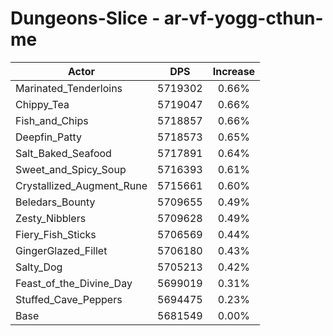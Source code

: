 # Dungeons-Slice - ar-vf-yogg-cthun-me
| Actor | DPS | Increase |
|---|:---:|:---:|
|Marinated_Tenderloins|5719302|0.66%|
|Chippy_Tea|5719047|0.66%|
|Fish_and_Chips|5718857|0.66%|
|Deepfin_Patty|5718573|0.65%|
|Salt_Baked_Seafood|5717891|0.64%|
|Sweet_and_Spicy_Soup|5716393|0.61%|
|Crystallized_Augment_Rune|5715661|0.60%|
|Beledars_Bounty|5709655|0.49%|
|Zesty_Nibblers|5709628|0.49%|
|Fiery_Fish_Sticks|5706569|0.44%|
|GingerGlazed_Fillet|5706180|0.43%|
|Salty_Dog|5705213|0.42%|
|Feast_of_the_Divine_Day|5699019|0.31%|
|Stuffed_Cave_Peppers|5694475|0.23%|
|Base|5681549|0.00%|

